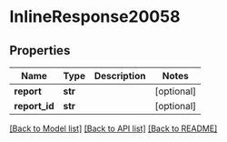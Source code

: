# InlineResponse20058

## Properties
Name | Type | Description | Notes
------------ | ------------- | ------------- | -------------
**report** | **str** |  | [optional] 
**report_id** | **str** |  | [optional] 

[[Back to Model list]](../README.md#documentation-for-models) [[Back to API list]](../README.md#documentation-for-api-endpoints) [[Back to README]](../README.md)

